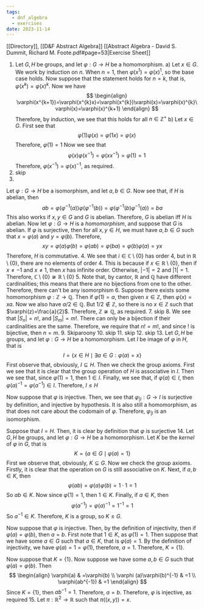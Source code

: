 ```yaml
---
tags:
  - dnf_algebra
  - exercises
date: 2023-11-14
---
```

[[Directory]], [[D&F Abstract Algebra]]
[[Abstract Algebra - David S. Dummit, Richard M. Foote.pdf#page=53|Exercise Sheet]]
1. Let ${} G, H {}$ be groups, and let $\varphi:G\to{}H {}$ be a homomorphism. 
a)
Let ${} x \in G$. We work by induction on $n$. When ${} n=1$, then $\varphi(x^{1})=\varphi (x)^{1}$, so the base case holds. Now suppose that the statement holds for ${} n=k {}$, that is, ${} \varphi(x^{k})=\varphi(x)^{k} {}$. Now we have
$$
\begin{align}
\varphi(x^{k+1})=\varphi(x^{k}x)=\varphi(x^{k})\varphi(x)=\varphi(x)^{k}\varphi(x)=\varphi(x)^{k+1}
\end{align}
$$
Therefore, by induction, we see that this holds for all ${} n \in  \mathbb{Z}^{+} {}$
b) 
Let ${} x \in G {}$. First see that
$$
\varphi(1)\varphi(x)=\varphi(1x)=\varphi (x)
$$
Therefore, ${} \varphi(1)=1 {}$
Now we see that
$$
\varphi(x)\varphi(x^{-1})=\varphi (x x^{-1})=\varphi(1)=1
$$
Therefore, ${} \varphi(x^{-1})=\varphi(x)^{-1}$, as required.
2. skip
3. 
Let $\varphi:G\to{}H {}$ be a isomorphism, and let ${} a,\, b \in G$. Now see that, if $H {}$ is abelian, then
$$
ab=\varphi(\varphi ^{-1}(a))\varphi(\varphi ^{-1}(b))=\varphi(\varphi ^{-1}(b)\varphi ^{-1}(a))=ba
$$
This also works if ${} x,\, y\in G {}$ and $G$ is abelian. Therefore, $G$ is abelian iff $H$ is abelian.
Now let ${} \varphi :G\to{}H {}$ is a *homomorphism*, and suppose that ${} G$ is abelian. If $\varphi$ is surjective, then for all ${} x,\, y \in H {}$, we must have ${} a,\, b \in G$ such that ${} x=\varphi(a) {}$ and ${} y=\varphi(b) {}$. Therefore, 
$$
xy=\varphi (a)\varphi(b)=\varphi(ab)=\varphi(ba)=\varphi (b)\varphi(a)=yx
$$
Therefore, $H {}$ is commutative.
4. 
We see that ${} i \in \mathbb{C}\setminus \{ 0 \} {}$ has order $4$, but in ${} \mathbb{R}\setminus \{ 0 \} {}$, there are no elements of order 4. This is because if ${} x \in \mathbb{R}\setminus \{ 0 \}$, then if $x\neq-1 {}$ and ${} x\neq 1 {}$, then $x$ has infinite order. Otherwise, ${} |-1|=2$ and $|1|=1$. Therefore, ${} \mathbb{C}\setminus \{ 0 \}\not\cong\mathbb{R}\setminus \{ 0 \}$
5. 
Note that, by cantor, $\mathbb{R}$ and $\mathbb{Q}$ have different cardinalities; this means that there are no bijections from one to the other. Therefore, there can't be any isomorphism
6. 
Suppose there exists some homomorphism $\varphi:\mathbb{Z}\to{}\mathbb{Q}$. Then if ${} \varphi(1)=a {}$, then given ${} x \in \mathbb{Z} {}$, then $\varphi(x)=xa$. Now we also have ${} a / 2 \in \mathbb{Q}$. But $1/2 \notin \mathbb{Z}$, so there is no ${} x \in \mathbb{Z} {}$ such that $\varphi(z)=\frac{a}{2}$. Therefore, ${} \mathbb{Z} \not\cong\mathbb{Q} {}$, as required.
7. skip
8. 
We see that ${} |S_{n}|=n! {}$, and ${} |S_{m}|=m!$. There can only be a bijection if their cardinalities are the same. Therefore, we require that ${} n! =m!$, and since $!$ is bijective, then ${} n=m {}$.
9. Skiparoony
10. skip
11. skip 
12. skip
13. 
Let ${} G, H {}$ be groups, and let ${} \varphi :G\to{}H {}$ be a homomorphism. Let $I$ be image of $\varphi$ in $H {}$, that is
$$
I=\{ x \in H\mid \exists a \in G:\varphi(a)=x \}
$$First observe that, obviously, ${} I\subseteq H {}$. Then we check the group axioms. First we see that it is clear that the group operation of ${} H {}$ is associative in ${} I {}$. Then we see that, since ${} \varphi(1)=1 {}$, then ${} 1 \in I {}$. Finally, we see that, if ${} \varphi(a) \in I$, then ${} \varphi(a)^{-1}=\varphi(a^{-1})\in I$. Therefore, $I\leq H$

Now suppose that $\varphi$ is injective. Then, we see that $\varphi_{|I}:G\to{}I {}$ is surjective by definition, and injective by hypothesis. It is also still a homomorphism, as that does not care about the codomain of $\varphi$. Therefore, $\varphi_{|I} {}$ is an isomorphism.

Suppose that $I=H {}$. Then, it is clear by definition that $\varphi {}$ is surjective
14. 
Let ${} G, H {}$ be groups, and let $\varphi:G\to{}H {}$ be a homomorphism. Let ${} K {}$ be the *kernel* of ${} \varphi {}$ in $G$, that is
$$
K=\{ a \in G\mid\varphi(a)=1 \}
$$First we observe that, obviously, ${} K\subseteq G {}$. Now we check the group axioms. Firstly, it is clear that the operation on $G {}$ is still associative on $K$. Next, if ${} a,\, b \in K$, then 
$$
\varphi(ab)=\varphi(a)\varphi(b)=1\cdot 1=1
$$
So ${} ab \in K {}$. Now since ${} \varphi(1)=1 {}$, then ${} 1 \in K {}$. Finally, if ${} a \in K$, then 
$$
\varphi(a^{-1})=\varphi (a)^{-1}=1^{-1}=1
$$
So ${} a^{-1} \in K$. Therefore, $K$ is a group, so $K\leq G {}$.

Now suppose that ${} \varphi {}$ is injective. Then, by the definition of injectivity, then if ${} \varphi(a)=\varphi(b) {}$, then ${} a=b {}$. First note that ${} 1 \in K {}$, as $\varphi(1)=1 {}$. Then suppose that we have some ${} a \in G {}$ such that ${} a \in K {}$, that is ${} \varphi(a)=1$. By the definition of injectivity, we have $\varphi(a)=1=\varphi(1)$, therefore, ${} a=1$. Therefore, $K=\{ 1 \}$.

Now suppose that $K=\{ 1 \}$. Now suppose we have some ${} a,\, b \in G {}$ such that ${} \varphi(a)=\varphi(b) {}$. Then
$$
\begin{align}
 \varphi(a) & =\varphi(b)   \\
\varphi (a)\varphi(b)^{-1} & =1 \\
\varphi(ab^{-1}) & =1
 \end{align}
$$
Since ${} K=\{ 1 \} {}$, then ${} ab^{-1}=1 {}$. Therefore, ${} a=b {}$. Therefore, $\varphi$ is injective, as required
15. 
Let $\pi:\mathbb{R}^{2}\to{}\mathbb{R}$ such that ${} \pi((x,\, y))=x {}$. 